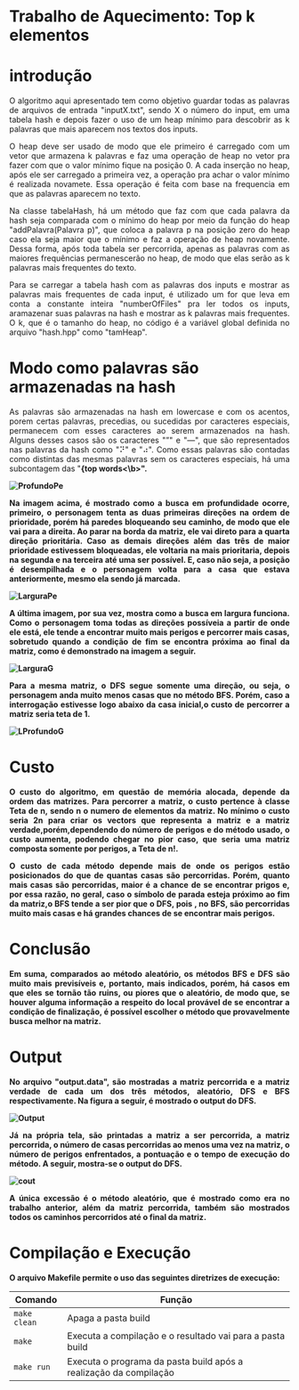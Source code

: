 # Trabalho de Aquecimento: Top k elementos
# introdução
<p align="justify">
		O algoritmo aqui apresentado tem como objetivo guardar todas as palavras de arquivos de entrada "inputX.txt", sendo X o número do input, em uma tabela hash e depois fazer o uso de um heap mínimo para descobrir as k palavras que mais aparecem nos textos dos inputs.
</p>
<p align="justify">
	 O heap deve ser usado de modo que ele primeiro é carregado com um vetor que armazena k palavras e faz uma operação de heap no vetor pra fazer com que o valor mínimo fique na posição 0. A cada inserção no heap, após ele ser carregado a primeira vez, a operação pra achar o valor mínimo é realizada novamete. Essa operação é feita com base na frequencia em que as palavras aparecem no texto. 
</p>
<p align="justify">
	Na classe tabelaHash, há um método que faz com que cada palavra da hash seja comparada com o mínimo do heap por meio da função do heap "addPalavra(Palavra p)", que coloca a palavra p na posição zero do heap caso ela seja maior que o mínimo e faz a operação de heap novamente. Dessa forma, após toda tabela ser percorrida, apenas as palavras com as maiores frequências permanescerão no heap, de modo que elas serão as k palavras mais frequentes do texto.
</p>

<p align="justify">
	Para se carregar a tabela hash com as palavras dos inputs e mostrar as palavras mais frequentes de cada input, é utilizado um for que leva em conta a constante inteira "numberOfFiles" pra ler todos os inputs, aramazenar suas palavras na hash e mostrar as k palavras mais frequentes. O k, que é o tamanho do heap, no código é a variável global definida no arquivo "hash.hpp" como "tamHeap".
</p>

# Modo como palavras são armazenadas na hash
<p align="justify">
	As palavras são armazenadas na hash em lowercase e com os acentos, porem certas palavras, precedias, ou sucedidas por caracteres especiais, permanecem com esses caracteres ao serem armazenados na hash. Alguns desses casos são os caracteres "”" e "—", que são representados nas palavras da hash como "⠝" e "⠴". Como essas palavras são contadas como distintas das mesmas palavras sem os caracteres especiais, há uma subcontagem das "<b>{top words<\b>".
</p>


![ProfundoPe](https://github.com/Eduardo-Rabelo/Trabalho3_AED__2023_Final/blob/main/ImagensTrabalho3_AED/ProfundoPe.png)

		
<p align="justify">	
	Na imagem acima, é mostrado como a busca em profundidade ocorre, primeiro, o personagem tenta as duas primeiras direções na ordem de prioridade, porém há paredes bloqueando seu caminho, de modo que ele vai para a direita. Ao parar na borda da matriz, ele vai direto para a quarta direção prioritária. Caso as demais direções além das três de maior prioridade estivessem bloqueadas, ele voltaria na mais prioritaria, depois na segunda e na terceira até uma ser possível. E, caso não seja, a posição é desempilhada e o personagem volta para a casa que estava anteriormente, mesmo ela sendo já marcada.
</p>

![LarguraPe](https://github.com/Eduardo-Rabelo/Trabalho3_AED__2023_Final/blob/main/ImagensTrabalho3_AED/LargoPe.png)

<p align="justify">
	A última imagem, por sua vez, mostra como a busca em largura funciona. Como o personagem toma todas as direções possíveia a partir de onde ele está, ele tende a encontrar muito mais perigos e percorrer mais casas, sobretudo quando a condição de fim se encontra próxima ao final da matriz, como é demonstrado na imagem a seguir. 
</p>

![LarguraG](https://github.com/Eduardo-Rabelo/Trabalho3_AED__2023_Final/blob/main/ImagensTrabalho3_AED/LarguraG.png)

<p align="justify">
	Para a mesma matriz, o DFS segue somente uma direção, ou seja, o personagem anda muito menos casas que no método BFS. Porém, caso a interrogação estivesse logo abaixo da casa inicial,o custo de percorrer a matriz seria teta de 1. 
</p>

![LProfundoG](https://github.com/Eduardo-Rabelo/Trabalho3_AED__2023_Final/blob/main/ImagensTrabalho3_AED/ProfundoG.png)
	
	
	
# Custo
<p align="justify">
	O custo do algoritmo, em questão de memória alocada, depende da ordem das matrizes. Para percorrer a matriz, o custo pertence à classe Teta de n, sendo n o numero de elementos da matriz. No mínimo o custo seria 2n para criar os vectors que representa a matriz e a matriz verdade,porém,dependendo do número de perigos e do método usado, o custo aumenta, podendo chegar no pior caso, que seria uma matriz composta somente por perigos, a Teta de n!.
	
</p>
<p align="justify">
	O custo de cada método depende mais de onde os perigos estão posicionados do que de quantas casas são percorridas. Porém, quanto mais casas são percorridas, maior é a chance de se encontrar prigos e, por essa razão, no geral, caso o símbolo de parada esteja próximo ao fim da matriz,o BFS tende a ser pior que o DFS, pois , no BFS, são percorridas muito mais casas e há grandes chances de se encontrar mais perigos.
</p>

# Conclusão
<p align="justify">
	Em suma, comparados ao método aleatório, os métodos BFS e DFS são muito mais previsíveis e, portanto, mais indicados, porém, há casos em que eles se tornão tão ruins, ou piores que o aleatório, de modo que, se houver alguma informação a respeito do local provável de se encontrar a condição de finalização, é possível escolher o método que provavelmente busca melhor na matriz.
</p>	



# Output
<p align="justify">
No arquivo "output.data",  são mostradas a matriz percorrida e a matriz verdade de cada um dos três métodos, aleatório, DFS e BFS respectivamente. Na figura a seguir, é mostrado o output do DFS.
</p>	

![Output](https://github.com/Eduardo-Rabelo/Trabalho3_AED__2023_Final/blob/main/ImagensTrabalho3_AED/Output.png)

<p align="justify">
Já na própria tela, são printadas a matriz a ser percorrida, a matriz percorrida, o número de casas percorridas ao menos uma vez na matriz, o número de perigos enfrentados, a pontuação e o tempo de execução do método. A seguir, mostra-se o output do DFS.
</p>

![cout](https://github.com/Eduardo-Rabelo/Trabalho3_AED__2023_Final/blob/main/ImagensTrabalho3_AED/cout.png)

<p align="justify">
A única excessão é o método aleatório, que é mostrado como era no trabalho anterior, além da matriz percorrida, também são mostrados todos os caminhos percorridos até o final da matriz.
</p>

# Compilação e Execução

<p align="justify">
O arquivo Makefile permite o uso das seguintes diretrizes de execução:
</p>


| Comando                |  Função                                                                                           |                     
| -----------------------| ------------------------------------------------------------------------------------------------- |
|  `make clean`          | Apaga a pasta build                                        |
|  `make`                | Executa a compilação e o resultado vai para a pasta build           |
|  `make run`            | Executa o programa da pasta build após a realização da compilação                                 |


